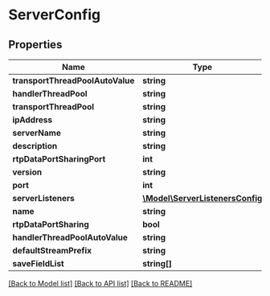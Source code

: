 # ServerConfig

## Properties
Name | Type | Description | Notes
------------ | ------------- | ------------- | -------------
**transportThreadPoolAutoValue** | **string** |  | 
**handlerThreadPool** | **string** |  | 
**transportThreadPool** | **string** |  | 
**ipAddress** | **string** |  | 
**serverName** | **string** |  | 
**description** | **string** |  | 
**rtpDataPortSharingPort** | **int** |  | 
**version** | **string** |  | 
**port** | **int** |  | 
**serverListeners** | [**\Model\ServerListenersConfig**](ServerListenersConfig.md) |  | 
**name** | **string** |  | 
**rtpDataPortSharing** | **bool** |  | 
**handlerThreadPoolAutoValue** | **string** |  | 
**defaultStreamPrefix** | **string** |  | 
**saveFieldList** | **string[]** |  | [optional] 

[[Back to Model list]](../README.md#documentation-for-models) [[Back to API list]](../README.md#documentation-for-api-endpoints) [[Back to README]](../README.md)


